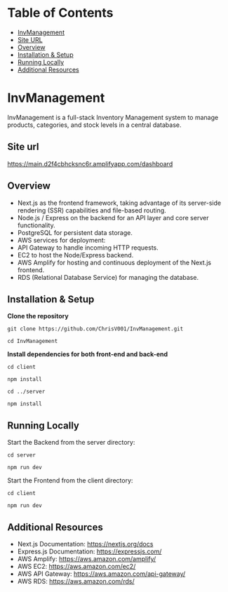 # Table of Contents
- [InvManagement](#invmanagement)
- [Site URL](#site-url)
- [Overview](#overview)
- [Installation & Setup](#installation--setup)
- [Running Locally](#running-locally)
- [Additional Resources](#additional-resources)


# InvManagement

InvManagement is a full-stack Inventory Management system to manage products, categories, and stock levels in a central database.


## Site url
https://main.d2f4cbhcksnc6r.amplifyapp.com/dashboard

## Overview

- Next.js as the frontend framework, taking advantage of its server-side rendering (SSR) capabilities and file-based routing.
- Node.js / Express on the backend for an API layer and core server functionality.
- PostgreSQL for persistent data storage.
- AWS services for deployment:
- API Gateway to handle incoming HTTP requests.
- EC2 to host the Node/Express backend.
- AWS Amplify for hosting and continuous deployment of the Next.js frontend.
- RDS (Relational Database Service) for managing the database.

## Installation & Setup
**Clone the repository** </br>

`git clone https://github.com/ChrisV001/InvManagement.git` </br>

`cd InvManagement`

**Install dependencies for both front-end and back-end** </br>

`cd client` </br>

`npm install`</br>

`cd ../server`</br>

`npm install`</br>

## Running Locally

Start the Backend from the server directory:

`cd server`

`npm run dev`

Start the Frontend from the client directory:

`cd client`

`npm run dev`

## Additional Resources

- Next.js Documentation: https://nextjs.org/docs
- Express.js Documentation: https://expressjs.com/
- AWS Amplify: https://aws.amazon.com/amplify/
- AWS EC2: https://aws.amazon.com/ec2/
- AWS API Gateway: https://aws.amazon.com/api-gateway/
- AWS RDS: https://aws.amazon.com/rds/
